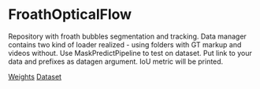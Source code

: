 # FroathOpticalFlow

Repository with froath bubbles segmentation and tracking. 
Data manager contains two kind of loader realized - using folders with GT markup and videos without.
Use MaskPredictPipeline to test on dataset. Put link to your data and prefixes as datagen argument. IoU metric will be printed.

[Weights](https://drive.google.com/file/d/1TpQbCUZ7IJw2Px-1TfEP5j2iC6KWSpwL/view?usp=share_link)
[Dataset](https://drive.google.com/drive/folders/1RTe6BZKbSpl-JKkRyLOQlRsDV1zOoW54?usp=share_link)
